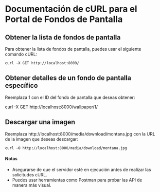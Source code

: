 # Documentación de cURL para el Portal de Fondos de Pantalla

## Obtener la lista de fondos de pantalla

Para obtener la lista de fondos de pantalla, puedes usar el siguiente comando cURL:

```
curl -X GET http://localhost:8000/
```

## Obtener detalles de un fondo de pantalla específico

Reemplaza 1 con el ID del fondo de pantalla que deseas obtener:

curl -X GET http://localhost:8000/wallpaper/1/

## Descargar una imagen

Reemplaza http://localhost:8000/media/download/montana.jpg con la URL de la imagen que deseas descargar:

```
curl -O http://localhost:8000/media/download/montana.jpg
```

#### Notas

- Asegurarse de que el servidor esté en ejecución antes de realizar las solicitudes cURL.
- Puedes usar herramientas como Postman para probar las API de manera más visual.